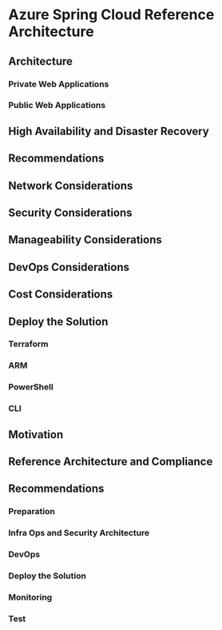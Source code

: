 # Azure Spring Cloud Reference Architecture

## Architecture
### Private Web Applications

### Public Web Applications

## High Availability and Disaster Recovery

## Recommendations

## Network Considerations

## Security Considerations

## Manageability Considerations

## DevOps Considerations

## Cost Considerations

## Deploy the Solution
### Terraform
### ARM
### PowerShell
### CLI

## Motivation

## Reference Architecture and Compliance

## Recommendations
### Preparation
### Infra Ops and Security Architecture
### DevOps
### Deploy the Solution
### Monitoring
### Test

